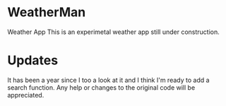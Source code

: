 # WeatherMan
Weather App
This is an experimetal weather app still under construction.

# Updates

It has been a year since I too a look at it and I think I'm ready to add a search function. Any help or changes to the original code will be appreciated.
